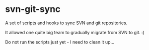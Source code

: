 svn-git-sync
============

A set of scripts and hooks to sync SVN and git repositories.

It allowed one quite big team to gradually migrate from SVN to git. :)

Do not run the scripts just yet - I need to clean it up...

